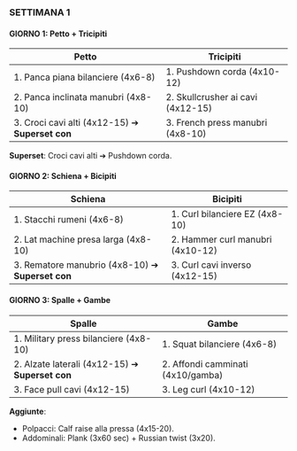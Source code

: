 ### **SETTIMANA 1**  
#### **GIORNO 1: Petto + Tricipiti**  
| **Petto**                | **Tricipiti**               |  
|--------------------------|-----------------------------|  
| 1. Panca piana bilanciere (4x6-8) | 1. Pushdown corda (4x10-12) |  
| 2. Panca inclinata manubri (4x8-10) | 2. Skullcrusher ai cavi (4x12-15) |  
| 3. Croci cavi alti (4x12-15) ➔ **Superset con** | 3. French press manubri (4x8-10) |  

**Superset**: Croci cavi alti ➔ Pushdown corda.  

#### **GIORNO 2: Schiena + Bicipiti**  
| **Schiena**              | **Bicipiti**                |  
|--------------------------|-----------------------------|  
| 1. Stacchi rumeni (4x6-8) | 1. Curl bilanciere EZ (4x8-10) |  
| 2. Lat machine presa larga (4x8-10) | 2. Hammer curl manubri (4x10-12) |  
| 3. Rematore manubrio (4x8-10) ➔ **Superset con** | 3. Curl cavi inverso (4x12-15) |  

#### **GIORNO 3: Spalle + Gambe**  
| **Spalle**               | **Gambe**                   |  
|--------------------------|-----------------------------|  
| 1. Military press bilanciere (4x8-10) | 1. Squat bilanciere (4x6-8) |  
| 2. Alzate laterali (4x12-15) ➔ **Superset con** | 2. Affondi camminati (4x10/gamba) |  
| 3. Face pull cavi (4x12-15) | 3. Leg curl (4x10-12) |  

**Aggiunte**:  
- Polpacci: Calf raise alla pressa (4x15-20).  
- Addominali: Plank (3x60 sec) + Russian twist (3x20).  